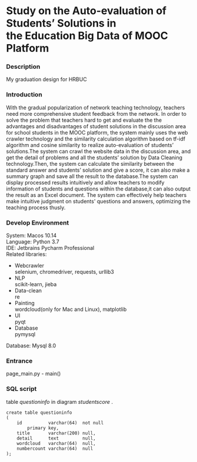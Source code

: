 # Study on the Auto-evaluation of Students’ Solutions in the Education Big Data of MOOC Platform

### Description
My graduation design for HRBUC  

### Introduction
With the gradual popularization of network teaching technology, teachers need  more comprehensive student feedback from the network. In order to solve the problem that teachers hard to get and evaluate the the advantages and disadvantages of student solutions in the discussion area for school students in the MOOC platform, the system mainly uses the web crawler technology and the similarity calculation algorithm based on tf-idf algorithm and cosine similarity to realize auto-evaluation of students’ solutions.The system can crawl the website data in the discussion area, and get the detail of problems and all the students’ solution by Data Cleaning technology.Then, the system can calculate the similarity between the standard answer and students’ solution and give a score, it can also make a summary graph and save all the result to the database.The system can display processed results intuitively and allow teachers to modify information of students and questions within the database,it can also output the result as an Excel document. The system can effectively help teachers make intuitive judgment on students' questions and answers, optimizing the teaching process thusly.  

### Develop Environment
System: Macos 10.14  
Language: Python 3.7  
IDE: Jetbrains Pycharm Professional   
Related libraries:  
* Webcrawler   
selenium, chromedriver, requests, urllib3
* NLP  
scikit-learn, jieba
* Data-clean  
re
* Painting  
wordcloud(only for Mac and Linux), matplotlib
* UI  
pyqt
* Database  
pymysql    

Database: Mysql 8.0  

### Entrance
page_main.py - main()

### SQL script
table *questioninfo* in diagram *studentscore* . 

```
create table questioninfo
(
    id          varchar(64)  not null
        primary key,
    title       varchar(200) null,
    detail      text         null,
    wordcloud   varchar(64)  null,
    numbercount varchar(64)  null
);
```

